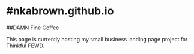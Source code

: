 #nkabrown.github.io
==================
##DAMN Fine Coffee

This page is currently hosting my small business landing page project for Thinkful FEWD.
